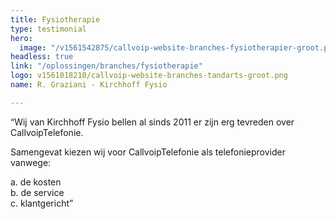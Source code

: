 ```yaml
---
title: Fysiotherapie
type: testimonial
hero:
  image: "/v1561542875/callvoip-website-branches-fysiotherapier-groot.png"
headless: true
link: "/oplossingen/branches/fysiotherapie"
logo: v1561018210/callvoip-website-branches-tandarts-groot.png
name: R. Graziani - Kirchhoff Fysio

---
```

“Wij van Kirchhoff Fysio bellen al sinds 2011 er zijn erg tevreden over CallvoipTelefonie.

Samengevat kiezen wij voor CallvoipTelefonie als telefonieprovider vanwege: <br>

a. de kosten <br> b. de service <br> c. klantgericht”